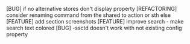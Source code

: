 [BUG] if no alternative stores don't display property
[REFACTORING] consider renaming command from the shared to action or sth else 
[FEATURE] add section screenshots
[FEATURE] improve search - make search text colored
[BUG] -ssctd doesn't work with not existing config property
